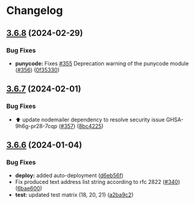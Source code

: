 # Changelog

## [3.6.8](https://github.com/nodemailer/mailparser/compare/v3.6.7...v3.6.8) (2024-02-29)


### Bug Fixes

* **punycode:** Fixes [#355](https://github.com/nodemailer/mailparser/issues/355) Deprecation warning of the punycode module ([#356](https://github.com/nodemailer/mailparser/issues/356)) ([0f35330](https://github.com/nodemailer/mailparser/commit/0f35330c87d715d38e8c853ae6c2f64d098b971d))

## [3.6.7](https://github.com/nodemailer/mailparser/compare/v3.6.6...v3.6.7) (2024-02-01)


### Bug Fixes

* :arrow_up: update nodemailer dependency to resolve security issue GHSA-9h6g-pr28-7cqp ([#357](https://github.com/nodemailer/mailparser/issues/357)) ([8bc4225](https://github.com/nodemailer/mailparser/commit/8bc42251fca6f538ece599f0a5bebe09b0aeff4f))

## [3.6.6](https://github.com/nodemailer/mailparser/compare/v3.6.5...v3.6.6) (2024-01-04)


### Bug Fixes

* **deploy:** added auto-deployment ([d6eb56f](https://github.com/nodemailer/mailparser/commit/d6eb56fe09fe8b415e5bbf2e53704f6788ca0fee))
* Fix produced text address list string according to rfc 2822 ([#340](https://github.com/nodemailer/mailparser/issues/340)) ([6bae600](https://github.com/nodemailer/mailparser/commit/6bae600a3f4a0452ee7ca43634a11939de7bcc6d))
* **test:** updated test matrix (18, 20, 21) ([a2ba9c2](https://github.com/nodemailer/mailparser/commit/a2ba9c236dcd7f990c9d53a386ffaa5b564181b3))
